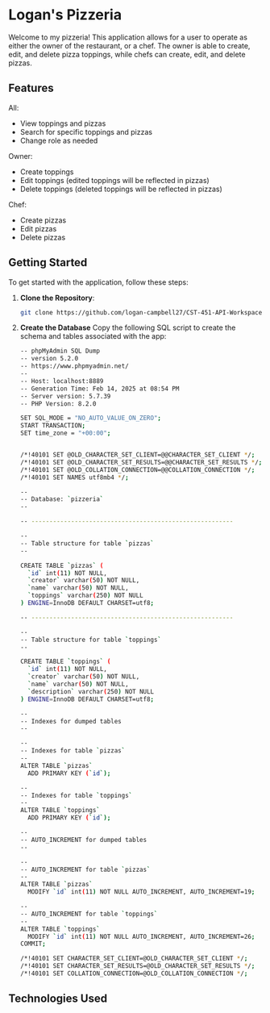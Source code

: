 # Logan's Pizzeria

Welcome to my pizzeria! This application allows for a user to operate as either the owner of the restaurant, or a chef. The owner is able to create, edit, and delete
pizza toppings, while chefs can create, edit, and delete pizzas.

## Features

All:
- View toppings and pizzas
- Search for specific toppings and pizzas
- Change role as needed

Owner:
- Create toppings
- Edit toppings (edited toppings will be reflected in pizzas)
- Delete toppings (deleted toppings will be reflected in pizzas)

Chef:
- Create pizzas
- Edit pizzas
- Delete pizzas

## Getting Started

To get started with the application, follow these steps:

1. **Clone the Repository**: 
   ```bash
   git clone https://github.com/logan-campbell27/CST-451-API-Workspace.git

2. **Create the Database**
   Copy the following SQL script to create the schema and tables associated with the app:
   ```bash
   -- phpMyAdmin SQL Dump
   -- version 5.2.0
   -- https://www.phpmyadmin.net/
   --
   -- Host: localhost:8889
   -- Generation Time: Feb 14, 2025 at 08:54 PM
   -- Server version: 5.7.39
   -- PHP Version: 8.2.0

   SET SQL_MODE = "NO_AUTO_VALUE_ON_ZERO";
   START TRANSACTION;
   SET time_zone = "+00:00";


   /*!40101 SET @OLD_CHARACTER_SET_CLIENT=@@CHARACTER_SET_CLIENT */;
   /*!40101 SET @OLD_CHARACTER_SET_RESULTS=@@CHARACTER_SET_RESULTS */;
   /*!40101 SET @OLD_COLLATION_CONNECTION=@@COLLATION_CONNECTION */;
   /*!40101 SET NAMES utf8mb4 */;

   --
   -- Database: `pizzeria`
   --

   -- --------------------------------------------------------
   
   --
   -- Table structure for table `pizzas`
   --

   CREATE TABLE `pizzas` (
     `id` int(11) NOT NULL,
     `creator` varchar(50) NOT NULL,
     `name` varchar(50) NOT NULL,
     `toppings` varchar(250) NOT NULL
   ) ENGINE=InnoDB DEFAULT CHARSET=utf8;
   
   -- --------------------------------------------------------
   
   --
   -- Table structure for table `toppings`
   --
   
   CREATE TABLE `toppings` (
     `id` int(11) NOT NULL,
     `creator` varchar(50) NOT NULL,
     `name` varchar(50) NOT NULL,
     `description` varchar(250) NOT NULL
   ) ENGINE=InnoDB DEFAULT CHARSET=utf8;
   
   --
   -- Indexes for dumped tables
   --
   
   --
   -- Indexes for table `pizzas`
   --
   ALTER TABLE `pizzas`
     ADD PRIMARY KEY (`id`);
   
   --
   -- Indexes for table `toppings`
   --
   ALTER TABLE `toppings`
     ADD PRIMARY KEY (`id`);
   
   --
   -- AUTO_INCREMENT for dumped tables
   --
   
   --
   -- AUTO_INCREMENT for table `pizzas`
   --
   ALTER TABLE `pizzas`
     MODIFY `id` int(11) NOT NULL AUTO_INCREMENT, AUTO_INCREMENT=19;
   
   --
   -- AUTO_INCREMENT for table `toppings`
   --
   ALTER TABLE `toppings`
     MODIFY `id` int(11) NOT NULL AUTO_INCREMENT, AUTO_INCREMENT=26;
   COMMIT;
   
   /*!40101 SET CHARACTER_SET_CLIENT=@OLD_CHARACTER_SET_CLIENT */;
   /*!40101 SET CHARACTER_SET_RESULTS=@OLD_CHARACTER_SET_RESULTS */;
   /*!40101 SET COLLATION_CONNECTION=@OLD_COLLATION_CONNECTION */;


## Technologies Used
